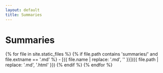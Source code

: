```yaml
---
layout: default
title: Summaries
---
```


# Summaries

{% for file in site.static_files %}
  {% if file.path contains 'summaries/' and file.extname == '.md' %}
    - [{{ file.name | replace: '.md', '' }}]({{ file.path | replace: '.md', '.html' }})
  {% endif %}
{% endfor %}
